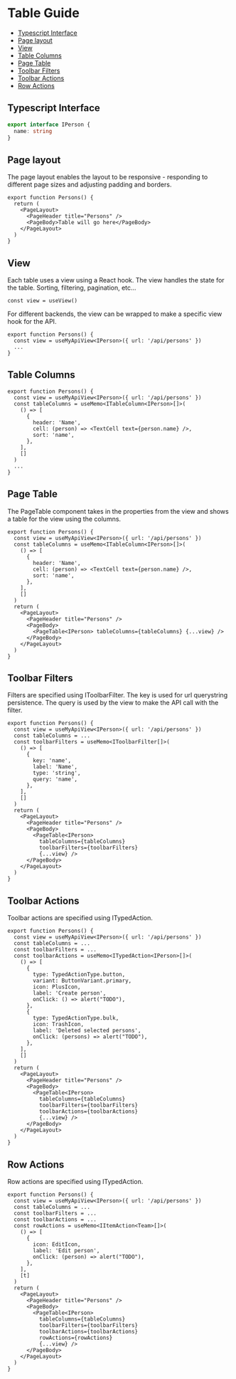 # Table Guide

- [Typescript Interface](#typescript-interface)
- [Page layout](#page-layout)
- [View](#view)
- [Table Columns](#table-columns)
- [Page Table](#page-table)
- [Toolbar Filters](#toolbar-filters)
- [Toolbar Actions](#toolbar-actions)
- [Row Actions](#row-actions)

## Typescript Interface

```ts
export interface IPerson {
  name: string
}
```

## Page layout

The page layout enables the layout to be responsive - responding to different page sizes and adjusting padding and borders.

```tsx
export function Persons() {
  return (
    <PageLayout>
      <PageHeader title="Persons" />
      <PageBody>Table will go here</PageBody>
    </PageLayout>
  )
}
```

## View

Each table uses a view using a React hook. The view handles the state for the table. Sorting, filtering, pagination, etc...

```tsx
const view = useView()
```

For different backends, the view can be wrapped to make a specific view hook for the API.

```tsx
export function Persons() {
  const view = useMyApiView<IPerson>({ url: '/api/persons' })
  ...
}
```

## Table Columns

```tsx
export function Persons() {
  const view = useMyApiView<IPerson>({ url: '/api/persons' })
  const tableColumns = useMemo<ITableColumn<IPerson>[]>(
    () => [
      {
        header: 'Name',
        cell: (person) => <TextCell text={person.name} />,
        sort: 'name',
      },
    ],
    []
  )
  ...
}
```

## Page Table

The PageTable component takes in the properties from the view and shows a table for the view using the columns.

```tsx
export function Persons() {
  const view = useMyApiView<IPerson>({ url: '/api/persons' })
  const tableColumns = useMemo<ITableColumn<IPerson>[]>(
    () => [
      {
        header: 'Name',
        cell: (person) => <TextCell text={person.name} />,
        sort: 'name',
      },
    ],
    []
  )
  return (
    <PageLayout>
      <PageHeader title="Persons" />
      <PageBody>
        <PageTable<IPerson> tableColumns={tableColumns} {...view} />
      </PageBody>
    </PageLayout>
  )
}
```

## Toolbar Filters

Filters are specified using IToolbarFilter. The key is used for url querystring persistence. The query is used by the view to make the API call with the filter.

```tsx
export function Persons() {
  const view = useMyApiView<IPerson>({ url: '/api/persons' })
  const tableColumns = ...
  const toolbarFilters = useMemo<IToolbarFilter[]>(
    () => [
      {
        key: 'name',
        label: 'Name',
        type: 'string',
        query: 'name',
      },
    ],
    []
  )
  return (
    <PageLayout>
      <PageHeader title="Persons" />
      <PageBody>
        <PageTable<IPerson>
          tableColumns={tableColumns}
          toolbarFilters={toolbarFilters}
          {...view} />
      </PageBody>
    </PageLayout>
  )
}
```

## Toolbar Actions

Toolbar actions are specified using ITypedAction.

```tsx
export function Persons() {
  const view = useMyApiView<IPerson>({ url: '/api/persons' })
  const tableColumns = ...
  const toolbarFilters = ...
  const toolbarActions = useMemo<ITypedAction<IPerson>[]>(
    () => [
      {
        type: TypedActionType.button,
        variant: ButtonVariant.primary,
        icon: PlusIcon,
        label: 'Create person',
        onClick: () => alert("TODO"),
      },
      {
        type: TypedActionType.bulk,
        icon: TrashIcon,
        label: 'Deleted selected persons',
        onClick: (persons) => alert("TODO"),
      },
    ],
    []
  )
  return (
    <PageLayout>
      <PageHeader title="Persons" />
      <PageBody>
        <PageTable<IPerson>
          tableColumns={tableColumns}
          toolbarFilters={toolbarFilters}
          toolbarActions={toolbarActions}
          {...view} />
      </PageBody>
    </PageLayout>
  )
}
```

## Row Actions

Row actions are specified using ITypedAction.

```tsx
export function Persons() {
  const view = useMyApiView<IPerson>({ url: '/api/persons' })
  const tableColumns = ...
  const toolbarFilters = ...
  const toolbarActions = ...
  const rowActions = useMemo<IItemAction<Team>[]>(
    () => [
      {
        icon: EditIcon,
        label: 'Edit person',
        onClick: (person) => alert("TODO"),
      },
    ],
    [t]
  )
  return (
    <PageLayout>
      <PageHeader title="Persons" />
      <PageBody>
        <PageTable<IPerson>
          tableColumns={tableColumns}
          toolbarFilters={toolbarFilters}
          toolbarActions={toolbarActions}
          rowActions={rowActions}
          {...view} />
      </PageBody>
    </PageLayout>
  )
}
```
